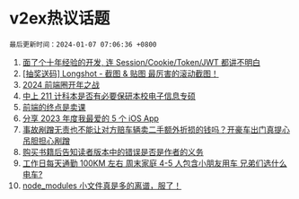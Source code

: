 # v2ex热议话题

`最后更新时间：2024-01-07 07:06:36 +0800`

1. [面了个十年经验的开发, 连 Session/Cookie/Token/JWT 都讲不明白](https://www.v2ex.com/t/1006401)
1. [[抽奖送码] Longshot - 截图 & 贴图 最厉害的滚动截图！](https://www.v2ex.com/t/1006341)
1. [2024 前端圈开年之战](https://www.v2ex.com/t/1006336)
1. [中上 211 计科本是否有必要保研本校电子信息专硕](https://www.v2ex.com/t/1006334)
1. [前端的终点是卖课](https://www.v2ex.com/t/1006330)
1. [分享 2023 年度我最爱的 5 个 iOS App](https://www.v2ex.com/t/1006335)
1. [事故剐蹭无责也不能让对方赔车辆卖二手额外折损的钱吗？开豪车出门真提心吊胆担心剐蹭](https://www.v2ex.com/t/1006345)
1. [购买书籍后告知读者版本中的错误是否是作者的义务](https://www.v2ex.com/t/1006332)
1. [工作日每天通勤 100KM 左右 周末家庭 4-5 人包含小朋友用车 兄弟们选什么电车?](https://www.v2ex.com/t/1006418)
1. [node_modules 小文件真是多的离谱，服了！](https://www.v2ex.com/t/1006362)

